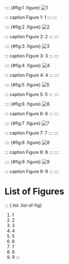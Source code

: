 :::: {#fig:1 .figure}
![1](fig1.png)

::: caption
Figure 1: 1
:::
::::

:::: {#fig:2 .figure}
![2](fig2.png)

::: caption
Figure 2: 2
:::
::::

:::: {#fig:3 .figure}
![3](fig3.png)

::: caption
Figure 3: 3
:::
::::

:::: {#fig:4 .figure}
![4](fig4.png)

::: caption
Figure 4: 4
:::
::::

:::: {#fig:5 .figure}
![5](fig5.png)

::: caption
Figure 5: 5
:::
::::

:::: {#fig:6 .figure}
![6](fig6.png)

::: caption
Figure 6: 6
:::
::::

:::: {#fig:7 .figure}
![7](fig7.png)

::: caption
Figure 7: 7
:::
::::

:::: {#fig:8 .figure}
![8](fig8.png)

::: caption
Figure 8: 8
:::
::::

:::: {#fig:9 .figure}
![9](fig9.png)

::: caption
Figure 9: 9
:::
::::

# List of Figures

::: {.list .list-of-fig}
1.  1
2.  2
3.  3
4.  4
5.  5
6.  6
7.  7
8.  8
9.  9
:::
